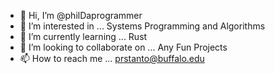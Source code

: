 - 👋 Hi, I’m @philDaprogrammer
- 👀 I’m interested in ... Systems Programming and Algorithms
- 🌱 I’m currently learning ... Rust
- 💞️ I’m looking to collaborate on ... Any Fun Projects
- 📫 How to reach me ... prstanto@buffalo.edu

<!---
philDaprogrammer/philDaprogrammer is a ✨ special ✨ repository because its `README.md` (this file) appears on your GitHub profile.
You can click the Preview link to take a look at your changes.
--->
